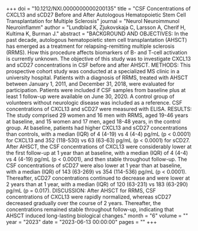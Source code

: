 +++
doi = "10.1212/NXI.0000000000200135"
title = "CSF Concentrations of CXCL13 and sCD27 Before and After Autologous Hematopoietic Stem Cell Transplantation for Multiple Sclerosis"
journal = "Neurol Neuroimmunol Neuroinflamm"
author = "Lundblad K, Zjukovskaja C, Larsson A, Cherif H, Kultima K, Burman J."
abstract = "BACKGROUND AND OBJECTIVES: In the past decade, autologous hematopoietic stem cell transplantation (AHSCT) has emerged as a treatment for relapsing-remitting multiple sclerosis (RRMS). How this procedure affects biomarkers of B- and T-cell activation is currently unknown. The objective of this study was to investigate CXCL13 and sCD27 concentrations in CSF before and after AHSCT. METHODS: This prospective cohort study was conducted at a specialized MS clinic in a university hospital. Patients with a diagnosis of RRMS, treated with AHSCT between January 1, 2011, and December 31, 2018, were evaluated for participation. Patients were included if CSF samples from baseline plus at least 1 follow-up were available on June 30, 2020. A control group of volunteers without neurologic disease was included as a reference. CSF concentrations of CXCL13 and sCD27 were measured with ELISA. RESULTS: The study comprised 29 women and 16 men with RRMS, aged 19-46 years at baseline, and 15 women and 17 men, aged 18-48 years, in the control group. At baseline, patients had higher CXCL13 and sCD27 concentrations than controls, with a median (IQR) of 4 (4-19) vs 4 (4-4) pg/mL (p < 0.0001) for CXCL13 and 352 (118-530) vs 63 (63-63) pg/mL (p < 0.0001) for sCD27. After AHSCT, the CSF concentrations of CXCL13 were considerably lower at the first follow-up at 1 year than at baseline, with a median (IQR) of 4 (4-4) vs 4 (4-19) pg/mL (p < 0.0001), and then stable throughout follow-up. The CSF concentrations of sCD27 were also lower at 1 year than at baseline, with a median (IQR) of 143 (63-269) vs 354 (114-536) pg/mL (p < 0.0001). Thereafter, sCD27 concentrations continued to decrease and were lower at 2 years than at 1 year, with a median (IQR) of 120 (63-231) vs 183 (63-290) pg/mL (p = 0.017). DISCUSSION: After AHSCT for RRMS, CSF concentrations of CXCL13 were rapidly normalized, whereas sCD27 decreased gradually over the course of 2 years. Thereafter, the concentrations remained stable throughout follow-up, indicating that AHSCT induced long-lasting biological changes."
month = "6"
volume = ""
year = "2023"
date = "2023-06-13 00:00:00"
pages = ""
+++

